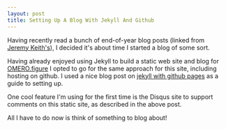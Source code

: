 ```yaml
---
layout: post
title: Setting Up A Blog With Jekyll And Github
---
```


Having recently read a bunch of end-of-year blog posts
(linked from [Jeremy Keith's](https://medium.com/@adactio/year-8217-s-end-285515cc463d)),
I decided it's about time I started a blog of some sort.

Having already enjoyed using Jekyll to build a static web site and blog for
[OMERO.figure](http://figure.openmicroscopy.org/)
I opted to go for the same approach for this site, including hosting on github.
I used a nice blog post on [jekyll with github pages](http://www.smashingmagazine.com/2014/08/build-blog-jekyll-github-pages/)
as a guide to setting up.

One cool feature I'm using for the first time is the Disqus site to support
comments on this static site, as described in the above post. 

All I have to do now is think of something to blog about!
